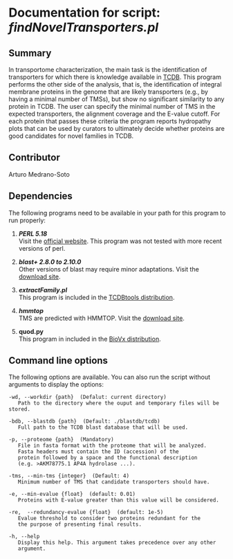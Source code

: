 # Documentation for script: _findNovelTransporters.pl_

## Summary
In transportome characterization, the main task is the identification of transporters for which there is knowledge available in [TCDB](http://tcdb.org). This program performs the other side of the analysis, that is, the identification of integral membrane proteins in the genome that are likely transporters (e.g., by having a minimal number of TMSs), but show no significant similarity to any protein in TCDB. The user can specify the minimal number of TMS in the expected transporters, the alignment coverage and the E-value cutoff. For each protein that passes these criteria the program reports hydropathy plots that can be used by curators to ultimately decide whether proteins are good candidates for novel families in TCDB.


## Contributor
Arturo Medrano-Soto


## Dependencies
The following programs need to be available in your path for this 
program to run properly:

1. **_PERL 5.18_**  
Visit the [official website](https://www.perl.org/). This program 
was not tested with more recent versions of perl.

2. **_blast+ 2.8.0 to 2.10.0_**  
Other versions of blast may require minor adaptations. Visit the
[download site](https://blast.ncbi.nlm.nih.gov/Blast.cgi?PAGE_TYPE=BlastDocs&DOC_TYPE=Download). 

3. **_extractFamily.pl_**  
This program is included in the [TCDBtools distribution](https://github.com/SaierLaboratory/TCDBtools). 

4. **_hmmtop_**  
TMS are predicted with HMMTOP. Visit the [download site](http://www.enzim.hu/hmmtop/html/download.html).

5. **quod.py**  
This program in included in the [BioVx distribution](https://github.com/SaierLaboratory/BioVx). 


## Command line options
The following options are available. You can also run the 
script without arguments to display the options:


    -wd, --workdir {path}  (Defalut: current directory)
       Path to the directory where the ouput and temporary files will be stored.

    -bdb, --blastdb {path}  (Default: ./blastdb/tcdb)
       Full path to the TCDB blast database that will be used.

    -p, --proteome {path}  (Mandatory)
       File in fasta format with the proteome that will be analyzed.
       Fasta headers must contain the ID (accession) of the
       protein followed by a space and the functional description 
       (e.g. >AKM78775.1 AP4A hydrolase ...).

    -tms, --min-tms {integer}  (Default: 4)
       Minimum number of TMS that candidate transporters should have.

    -e, --min-evalue {float}  (default: 0.01)
       Proteins with E-value greater than this value will be considered.

    -re,  --redundancy-evalue {float}  (default: 1e-5)
       Evalue threshold to consider two proteins redundant for the
       the purpose of presenting final results.

    -h, --help
       Display this help. This argument takes precedence over any other
       argument.
